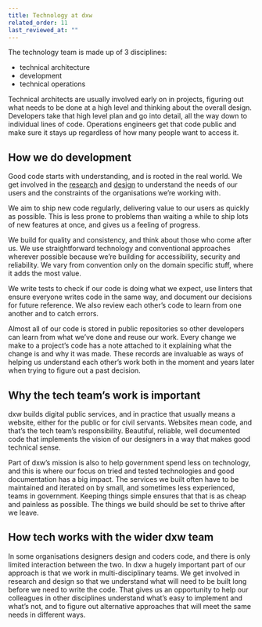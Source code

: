 ```yaml
---
title: Technology at dxw
related_order: 11
last_reviewed_at: ""
---
```


The technology team is made up of 3 disciplines:

* technical architecture
* development
* technical operations

Technical architects are usually involved early on in projects, figuring out what needs to be done at a high level and thinking about the overall design. Developers take that high level plan and go into detail, all the way down to individual lines of code. Operations engineers get that code public and make sure it stays up regardless of how many people want to access it.

## How we do development

Good code starts with understanding, and is rooted in the real world. We get involved in the [research](/user-research) and [design](/design) to understand the needs of our users and the constraints of the organisations we’re working with.

We aim to ship new code regularly, delivering value to our users as quickly as possible. This is less prone to problems than waiting a while to ship lots of new features at once, and gives us a feeling of progress.

We build for quality and consistency, and think about those who come after us. We use straightforward technology and conventional approaches wherever possible because we’re building for accessibility, security and reliability. We vary from convention only on the domain specific stuff, where it adds the most value.

We write tests to check if our code is doing what we expect, use linters that ensure everyone writes code in the same way, and document our decisions for future reference. We also review each other’s code to learn from one another and to catch errors.

Almost all of our code is stored in public repositories so other developers can learn from what we’ve done and reuse our work. Every change we make to a project’s code has a note attached to it explaining what the change is and why it was made. These records are invaluable as ways of helping us understand each other’s work both in the moment and years later when trying to figure out a past decision.

## Why the tech team’s work is important

dxw builds digital public services, and in practice that usually means a website, either for the public or for civil servants. Websites mean code, and that’s the tech team’s responsibility. Beautiful, reliable, well documented code that implements the vision of our designers in a way that makes good technical sense.

Part of dxw’s mission is also to help government spend less on technology, and this is where our focus on tried and tested technologies and good documentation has a big impact. The services we built often have to be maintained and iterated on by small, and sometimes less experienced, teams in government. Keeping things simple ensures that that is as cheap and painless as possible. The things we build should be set to thrive after we leave.

## How tech works with the wider dxw team

In some organisations designers design and coders code, and there is only limited interaction between the two. In dxw a hugely important part of our approach is that we work in multi-disciplinary teams.
We get involved in research and design so that we understand what will need to be built long before we need to write the code. That gives us an opportunity to help our colleagues in other disciplines understand what’s easy to implement and what’s not, and to figure out alternative approaches that will meet the same needs in different ways.
